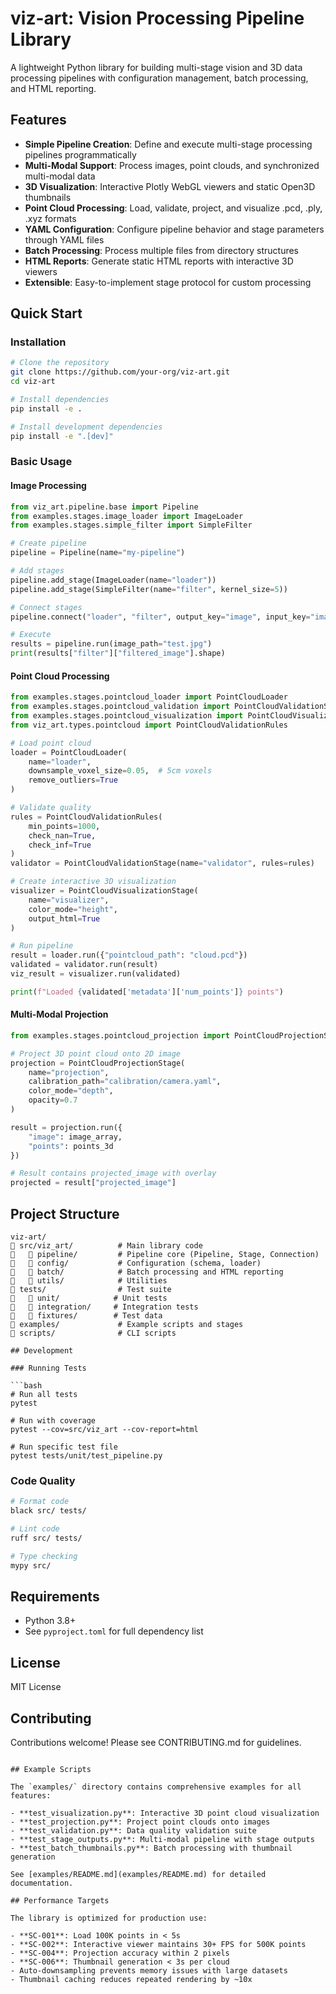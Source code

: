 # viz-art: Vision Processing Pipeline Library

A lightweight Python library for building multi-stage vision and 3D data processing pipelines with configuration management, batch processing, and HTML reporting.

## Features

- **Simple Pipeline Creation**: Define and execute multi-stage processing pipelines programmatically
- **Multi-Modal Support**: Process images, point clouds, and synchronized multi-modal data
- **3D Visualization**: Interactive Plotly WebGL viewers and static Open3D thumbnails
- **Point Cloud Processing**: Load, validate, project, and visualize .pcd, .ply, .xyz formats
- **YAML Configuration**: Configure pipeline behavior and stage parameters through YAML files
- **Batch Processing**: Process multiple files from directory structures
- **HTML Reports**: Generate static HTML reports with interactive 3D viewers
- **Extensible**: Easy-to-implement stage protocol for custom processing

## Quick Start

### Installation

```bash
# Clone the repository
git clone https://github.com/your-org/viz-art.git
cd viz-art

# Install dependencies
pip install -e .

# Install development dependencies
pip install -e ".[dev]"
```

### Basic Usage

#### Image Processing

```python
from viz_art.pipeline.base import Pipeline
from examples.stages.image_loader import ImageLoader
from examples.stages.simple_filter import SimpleFilter

# Create pipeline
pipeline = Pipeline(name="my-pipeline")

# Add stages
pipeline.add_stage(ImageLoader(name="loader"))
pipeline.add_stage(SimpleFilter(name="filter", kernel_size=5))

# Connect stages
pipeline.connect("loader", "filter", output_key="image", input_key="image")

# Execute
results = pipeline.run(image_path="test.jpg")
print(results["filter"]["filtered_image"].shape)
```

#### Point Cloud Processing

```python
from examples.stages.pointcloud_loader import PointCloudLoader
from examples.stages.pointcloud_validation import PointCloudValidationStage
from examples.stages.pointcloud_visualization import PointCloudVisualizationStage
from viz_art.types.pointcloud import PointCloudValidationRules

# Load point cloud
loader = PointCloudLoader(
    name="loader",
    downsample_voxel_size=0.05,  # 5cm voxels
    remove_outliers=True
)

# Validate quality
rules = PointCloudValidationRules(
    min_points=1000,
    check_nan=True,
    check_inf=True
)
validator = PointCloudValidationStage(name="validator", rules=rules)

# Create interactive 3D visualization
visualizer = PointCloudVisualizationStage(
    name="visualizer",
    color_mode="height",
    output_html=True
)

# Run pipeline
result = loader.run({"pointcloud_path": "cloud.pcd"})
validated = validator.run(result)
viz_result = visualizer.run(validated)

print(f"Loaded {validated['metadata']['num_points']} points")
```

#### Multi-Modal Projection

```python
from examples.stages.pointcloud_projection import PointCloudProjectionStage

# Project 3D point cloud onto 2D image
projection = PointCloudProjectionStage(
    name="projection",
    calibration_path="calibration/camera.yaml",
    color_mode="depth",
    opacity=0.7
)

result = projection.run({
    "image": image_array,
    "points": points_3d
})

# Result contains projected_image with overlay
projected = result["projected_image"]
```

## Project Structure

```
viz-art/
   src/viz_art/          # Main library code
      pipeline/         # Pipeline core (Pipeline, Stage, Connection)
      config/           # Configuration (schema, loader)
      batch/            # Batch processing and HTML reporting
      utils/            # Utilities
   tests/                # Test suite
      unit/            # Unit tests
      integration/     # Integration tests
      fixtures/        # Test data
   examples/             # Example scripts and stages
   scripts/              # CLI scripts

## Development

### Running Tests

```bash
# Run all tests
pytest

# Run with coverage
pytest --cov=src/viz_art --cov-report=html

# Run specific test file
pytest tests/unit/test_pipeline.py
```

### Code Quality

```bash
# Format code
black src/ tests/

# Lint code
ruff src/ tests/

# Type checking
mypy src/
```

## Requirements

- Python 3.8+
- See `pyproject.toml` for full dependency list

## License

MIT License

## Contributing

Contributions welcome! Please see CONTRIBUTING.md for guidelines.
```

## Example Scripts

The `examples/` directory contains comprehensive examples for all features:

- **test_visualization.py**: Interactive 3D point cloud visualization
- **test_projection.py**: Project point clouds onto images
- **test_validation.py**: Data quality validation suite
- **test_stage_outputs.py**: Multi-modal pipeline with stage outputs
- **test_batch_thumbnails.py**: Batch processing with thumbnail generation

See [examples/README.md](examples/README.md) for detailed documentation.

## Performance Targets

The library is optimized for production use:

- **SC-001**: Load 100K points in < 5s
- **SC-002**: Interactive viewer maintains 30+ FPS for 500K points
- **SC-004**: Projection accuracy within 2 pixels
- **SC-006**: Thumbnail generation < 3s per cloud
- Auto-downsampling prevents memory issues with large datasets
- Thumbnail caching reduces repeated rendering by ~10x


